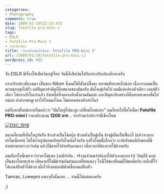 ```yaml
---
categories:
- Photography
comments: true
date: 2009-01-19T22:15:47Z
slug: fotofile-pro-mini-i
tags:
- DSLR
- Fotofile Pro-Mini I
- กระเป๋ากล้อง
title: 'กระเป๋ากล้องใบใหม่: Fotofile PRO-mini I'
url: /2009/01/19/fotofile-pro-mini-i/
wordpress_id: 493
---
```


จับ DSLR มีเรื่องให้เสียเงินอยู่เรื่อย วันนี้ก็เสียเงินไปกับกระเป๋ากล้องอีกละครับ

กระเป๋ากล้องที่แถมมา เป็นของ Nikon ซึ่งผมใช้ก็ตั้งแต่ซื้อมา สภาพเสียหายเล็กน้อย เนื่องจากผมเป็นพวกชอบลุยไปทั่ว แต่ปัญหาสำคัญก็คือขนาดของมันครับ มันใหญ่เกินไป ผมมีแค่กล้องตัวเดียว เลนส์ตัวเดียว ใส่กระเป๋าใบเก่าแล้ว ยังเหลือที่จอดรถอีกตั้งสามคันแน่ะ และปัญหาอีกอย่างก็คือสายสะพายสั้นไปหน่อย ลำบากพอดูเวลาไปไหนมาไหน ไม่ค่อยคล่องตัวเท่าไหร่

แม่ก็บอกตั้งแต่แรกเห็นแล้วว่า “มันใหญ่ไปนะลูก เปลี่ยนใหม่เถอะ” ผมก็เลยไปซื้อใบนี้มา **Fotofile PRO-mini I** ราคาประมาณ **1200 บาท** .. จากร้านเจ้าประจำที่เชียงใหม่

[![DSC_1918](https://armno.in.th/wp-content/uploads/2009/01/dsc-1918-thumb.jpg)](https://armno.in.th/wp-content/uploads/2009/01/dsc-1918.jpg)

ขนาดก็ตามที่เห็นในรูปครับ ข้างล่างเป็นโน้ตบุ๊ก ข้างหลังเป็นตู้เย็น ข้างตู้เย็นเป็นฟ็อกกี้ (แล้วจะบอกทำไมเนี่ยยย) ไม่ได้ถ่ายรูปตอนเทียบกับใบเดิมไว้ครับ แต่ใบใหม่นี้เล็กกว่า กะทัดรัดพอดีกับของที่มี สายสะพายยาวกว่าเดิม แล้วก็มีสายไว้สำหรับคาดเอว เผื่อเวลาที่ต้องการใช้ด้วยครับ

ผมเลือกใบนี้เพราะว่าราคาไม่แพง (งบมีจำกัด.. จริงๆแล้วผมจำกัดงบให้ตัวเองมากกว่า) วัสดุก็ดี แถมเป็นของไทยซะด้วย เสียดายที่ไม่มีผ้าร่มกันฝนแบบยี่ห้อแพงๆ ใบนี้ใส่ของที่ผมมีได้พอดีครับ เหลือที่ไว้ใส่เลนส์อีกตัวได้ด้วย เผื่อไว้อีกหน่อยมีตังค์ซื้อเลนส์อีกตัว

Tamrac, Lowepro แพงๆทั้งนั้นเลย … งานนี้ได้แต่มองครับ

;)
